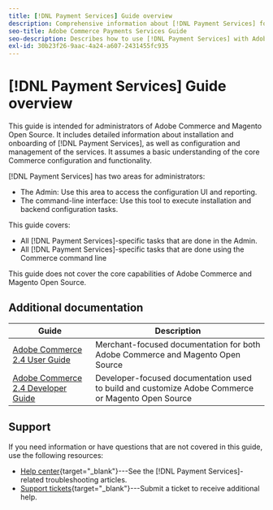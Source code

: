 ```yaml
---
title: [!DNL Payment Services] Guide overview
description: Comprehensive information about [!DNL Payment Services] for Adobe Commerce and Magento Open Source administrators, including installation and onboarding
seo-title: Adobe Commerce Payments Services Guide
seo-description: Describes how to use [!DNL Payment Services] with Adobe Commerce or Magento Open Source.
exl-id: 30b23f26-9aac-4a24-a607-2431455fc935
---
```

# [!DNL Payment Services] Guide overview

This guide is intended for administrators of Adobe Commerce and Magento Open Source. It includes detailed information about installation and onboarding of [!DNL Payment Services], as well as configuration and management of the services. It assumes a basic understanding of the core Commerce configuration and functionality.

[!DNL Payment Services] has two areas for administrators:

* The Admin: Use this area to access the configuration UI and reporting.
* The command-line interface: Use this tool to execute installation and backend configuration tasks.

This guide covers:

* All [!DNL Payment Services]-specific tasks that are done in the Admin.
* All [!DNL Payment Services]-specific tasks that are done using the Commerce command line

This guide does not cover the core capabilities of Adobe Commerce and Magento Open Source.

## Additional documentation

| Guide | Description |
|------ | ----------- |
| [Adobe Commerce 2.4 User Guide](https://docs.magento.com/user-guide/) | Merchant-focused documentation for both Adobe Commerce and Magento Open Source |
| [Adobe Commerce 2.4 Developer Guide](https://devdocs.magento.com/) | Developer-focused documentation used to build and customize Adobe Commerce or Magento Open Source |

## Support

If you need information or have questions that are not covered in this guide, use the following resources:

* [Help center](https://support.magento.com/hc/en-us){target="_blank"}---See the [!DNL Payment Services]-related troubleshooting articles.
* [Support tickets](https://support.magento.com/hc/en-us/articles/360000913794#submit-ticket){target="_blank"}---Submit a ticket to receive additional help.

